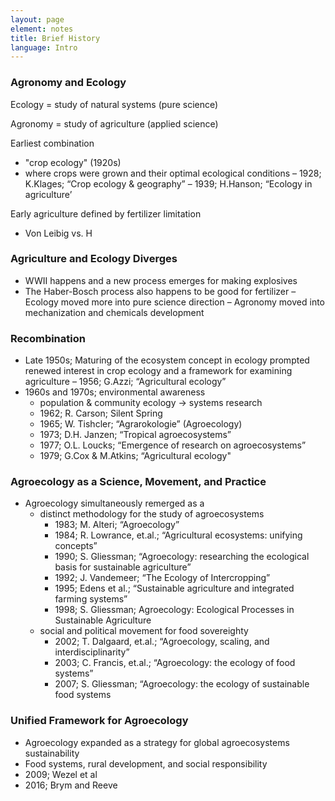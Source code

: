 ```yaml
---
layout: page
element: notes
title: Brief History
language: Intro
---
```


### Agronomy and Ecology


Ecology = study of natural systems (pure science)

Agronomy = study of agriculture (applied science)

Earliest combination 
- "crop ecology" (1920s)
- where crops were grown and their optimal 
ecological conditions
– 1928; K.Klages; “Crop ecology & geography” 
– 1939; H.Hanson; “Ecology in agriculture’

Early agriculture defined by fertilizer limitation
- Von Leibig vs. H

### Agriculture and Ecology Diverges

- WWII happens and a new process emerges for making explosives
- The Haber-Bosch process also happens to be good for fertilizer
– Ecology moved more into pure science direction
– Agronomy moved into mechanization and chemicals development

### Recombination

- Late 1950s; Maturing of the ecosystem concept in ecology prompted renewed
interest in crop ecology and a framework for examining agriculture
– 1956; G.Azzi; “Agricultural ecology” 
- 1960s and 1970s; environmental awareness
   - population & community ecology -> systems research 
   - 1962; R. Carson; Silent Spring
   - 1965; W. Tishcler; “Agrarokologie” (Agroecology)
   - 1973; D.H. Janzen; “Tropical agroecosystems”
   - 1977; O.L. Loucks; “Emergence of research on agroecosystems” 
   - 1979; G.Cox & M.Atkins; “Agricultural ecology"

### Agroecology as a Science, Movement, and Practice

- Agroecology simultaneously remerged as a 
   - distinct methodology for the study of agroecosystems
      - 1983; M. Alteri; “Agroecology”
      - 1984; R. Lowrance, et.al.; “Agricultural ecosystems: unifying concepts”
      - 1990; S. Gliessman; “Agroecology: researching the ecological basis for
      sustainable agriculture”
      - 1992; J. Vandemeer; “The Ecology of Intercropping”
      - 1995; Edens et al.; “Sustainable agriculture and integrated farming
      systems”
      - 1998; S. Gliessman; Agroecology: Ecological Processes in Sustainable
      Agriculture
   - social and political movement for food sovereighty
      - 2002;  T. Dalgaard, et.al.; “Agroecology, scaling, and 
      interdisciplinarity”
      - 2003; C. Francis, et.al.; “Agroecology: the ecology of food systems”
      - 2007; S. Gliessman; “Agroecology: the ecology of sustainable food
      systems


### Unified Framework for Agroecology

- Agroecology expanded as a strategy for global agroecosystems sustainability
- Food systems, rural development, and social responsibility
- 2009; Wezel et al
- 2016; Brym and Reeve